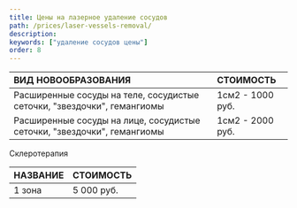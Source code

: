 ```yaml
---
title: Цены на лазерное удаление сосудов
path: /prices/laser-vessels-removal/
description:
keywords: ["удаление сосудов цены"]
order: 8
---
```


| ВИД НОВООБРАЗОВАНИЯ                                                     | СТОИМОСТЬ        |
|:------------------------------------------------------------------------|:-----------------|
| Расширенные сосуды на теле, сосудистые сеточки, "звездочки", гемангиомы | 1см2 - 1000 руб. |
| Расширенные сосуды на лице, сосудистые сеточки, "звездочки", гемангиомы | 1см2 - 2000 руб. |


Склеротерапия

| НАЗВАНИЕ | СТОИМОСТЬ  |
|----------|------------|
| 1 зона   | 5 000 руб. |
